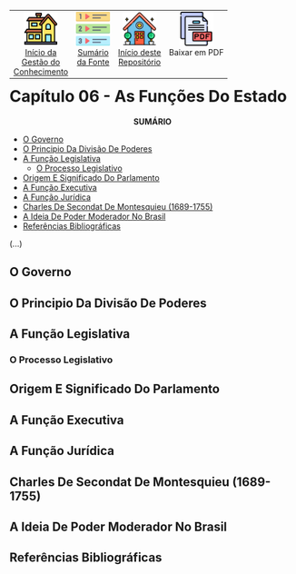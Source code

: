 <table align="right" border="0">
  <tr>
    <td align="center" valign="top">
      <a href="https://github.com/dnlclaudino/gestao-do-conhecimento#readme">
        <img src="https://github.com/dnlclaudino/imagens/blob/master/icones/icone-casa3.png?raw=true" heigh="60" width="60"><br>Início da <br>Gestão do <br>Conhecimento
      </a>
    </td>
    <td align="center" valign="top">
      <a href="./README.md">
        <img src="https://github.com/dnlclaudino/imagens/blob/master/icones/sumario.png?raw=true" heigh="60" width="60"><br>Sumário<br>da Fonte
      </a>
    </td>
    <td align="center" valign="top">
      <a href="../README.md">
        <img src="https://github.com/dnlclaudino/imagens/blob/master/icones/icone-casa2.png?raw=true" heigh="60" width="60"><br>Início deste <br>Repositório
      </a>
    </td>
    <td align="center" valign="top">
        <img src="https://github.com/dnlclaudino/imagens/blob/master/icones-aplicativos/pdf/pdf.png?raw=true" heigh="60" width="60"><br>Baixar em PDF
    </td>
  </tr>
</table><br><br><br><br><br>

# Capítulo 06 - As Funções Do Estado

<center><b>SUMÁRIO</b></center>

<!-- TOC updateonsave:false-->

- [O Governo](#o-governo)
- [O Principio Da Divisão De Poderes](#o-principio-da-divisão-de-poderes)
- [A Função Legislativa](#a-função-legislativa)
    - [O Processo Legislativo](#o-processo-legislativo)
- [Origem E Significado Do Parlamento](#origem-e-significado-do-parlamento)
- [A Função Executiva](#a-função-executiva)
- [A Função Jurídica](#a-função-jurídica)
- [Charles De Secondat De Montesquieu (1689-1755)](#charles-de-secondat-de-montesquieu-1689-1755)
- [A Ideia De Poder Moderador No Brasil](#a-ideia-de-poder-moderador-no-brasil)
- [Referências Bibliográficas](#referências-bibliográficas)

<!-- /TOC -->(...)

## O Governo

## O Principio Da Divisão De Poderes

## A Função Legislativa

### O Processo Legislativo

## Origem E Significado Do Parlamento

## A Função Executiva

## A Função Jurídica

## Charles De Secondat De Montesquieu (1689-1755)

## A Ideia De Poder Moderador No Brasil

## Referências Bibliográficas